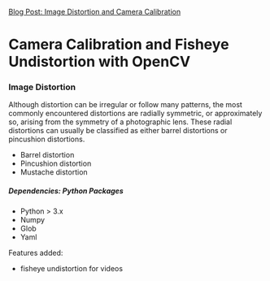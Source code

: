 [Blog Post: Image Distortion and Camera Calibration ](http://mesutpiskin.com/blog/goruntu-bozulmalari-ve-kamera-kalibrasyonu.html)
# Camera Calibration and Fisheye Undistortion with OpenCV

### Image Distortion
Although distortion can be irregular or follow many patterns, the most commonly encountered distortions are radially symmetric, or approximately so, arising from the symmetry of a photographic lens. These radial distortions can usually be classified as either barrel distortions or pincushion distortions.

  - Barrel distortion
  - Pincushion distortion
  - Mustache distortion
##### Dependencies:  Python Packages
* Python > 3.x
* Numpy
* Glob
* Yaml


Features added:
* fisheye undistortion for videos
